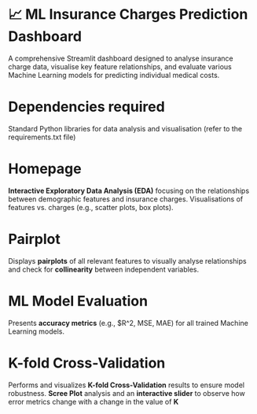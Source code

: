

# 📈 ML Insurance Charges Prediction Dashboard
A comprehensive Streamlit dashboard designed to analyse insurance charge data, visualise key feature relationships, and evaluate various Machine Learning models for predicting individual medical costs.

# Dependencies required
Standard Python libraries for data analysis and visualisation (refer to the requirements.txt file)

# Homepage
**Interactive Exploratory Data Analysis (EDA)** focusing on the relationships between demographic features and insurance charges.
Visualisations of features vs. charges (e.g., scatter plots, box plots).

# Pairplot
Displays **pairplots** of all relevant features to visually analyse relationships and check for **collinearity** between independent variables.

# ML Model Evaluation
Presents **accuracy metrics** (e.g., $R^2, MSE, MAE) for all trained Machine Learning models.

# K-fold Cross-Validation
Performs and visualizes **K-fold Cross-Validation** results to ensure model robustness.
**Scree Plot** analysis and an **interactive slider** to observe how error metrics change with a change in the value of **K**


